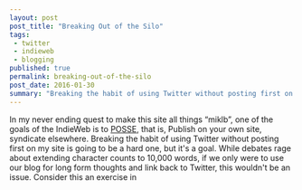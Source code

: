 ```yaml
---
layout: post
post_title: "Breaking Out of the Silo"
tags:
 - twitter
 - indieweb
 - blogging
published: true
permalink: breaking-out-of-the-silo
post_date: 2016-01-30
summary: "Breaking the habit of using Twitter without posting first on my site is going to be a hard one, but it's a goal."
---
```


In my never ending quest to make this site all things “miklb”, one of the goals of the IndieWeb is to [POSSE](http://indiewebcamp.com/POSSE), that is, Publish on your own site, syndicate elsewhere. Breaking the habit of using Twitter without posting first on my site is going to be a hard one, but it's a goal. While debates rage about extending character counts to 10,000 words, if we only were to use our blog for long form thoughts and link back to Twitter, this wouldn't be an issue. Consider this an exercise in

<a href="https://brid.gy/publish/twitter"></a>
